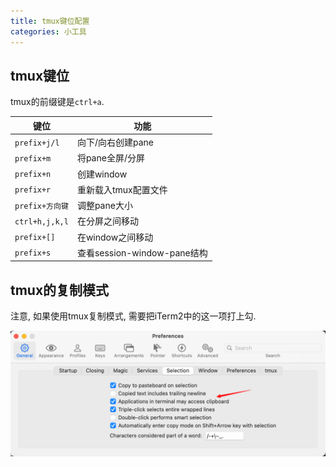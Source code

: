 ```yaml
---
title: tmux键位配置
categories: 小工具
---
```




## tmux键位

tmux的前缀键是`ctrl+a`.

| 键位            | 功能                        |
| --------------- | --------------------------- |
| `prefix+j/l`    | 向下/向右创建pane           |
| `prefix+m`      | 将pane全屏/分屏             |
| `prefix+n`      | 创建window                  |
| `prefix+r`      | 重新载入tmux配置文件        |
| `prefix+方向键` | 调整pane大小                |
| `ctrl+h,j,k,l`  | 在分屏之间移动              |
| `prefix+[]`     | 在window之间移动            |
| `prefix+s`      | 查看session-window-pane结构 |



## tmux的复制模式

注意, 如果使用tmux复制模式, 需要把iTerm2中的这一项打上勾.

![iTerm2允许tmux复制文本的设置](./tmux/tmux-iterm2-settings.png)